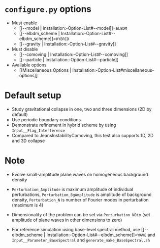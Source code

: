 # `configure.py` options
- Must enable
  - [[--model | Installation:-Option-List#--model]]=`ELBDM`
  - [[--elbdm_scheme | Installation:-Option-List#--elbdm_scheme]]=`HYBRID`
  - [[--gravity | Installation:-Option-List#--gravity]]
- Must disable
  - [[--comoving | Installation:-Option-List#--comoving]]
  - [[--particle | Installation:-Option-List#--particle]]
- Available options
  - [[Miscellaneous Options | Installation:-Option-List#miscellaneous-options]]


# Default setup
- Study gravitational collapse in one, two and three dimensions (2D by default)
- Use periodic boundary conditions
- Demonstrate refinement in hybrid scheme by using `Input__Flag_Interference`
- Compared to JeansInstabilityComoving, this test also supports 1D, 2D and 3D collapse

# Note
- Evolve small-amplitude plane waves on homogeneous background density

- `Perturbation_Amplitude` is maximum amplitude of individual perturbations,
  `Perturbation_BgAmplitude` is amplitude of background density,
  `Perturbation_N` is number of Fourier modes in perturbation (maximum is 4)

- Dimensionality of the problem can be set via `Perturbation_NDim` (set amplitude of plane waves in other dimensions to zero)

- For reference simulation using base-level spectral method, use [[--elbdm_scheme | Installation:-Option-List#--elbdm_scheme]]=`WAVE` and `Input__Parameter_BaseSpectral` and `generate_make_BaseSpectral.sh`
